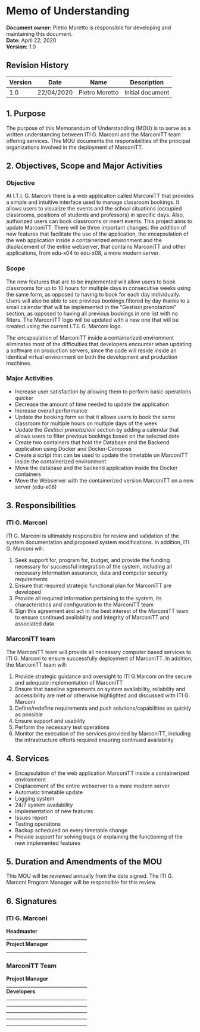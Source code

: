 # Memo of Understanding

**Document owner:** Pietro Moretto is responsible for developing and maintaining this document.  
**Date:** April 22, 2020  
**Version:** 1.0

## Revision History

| Version | Date     | Name            | Description      |
|---------|----------|-----------------|------------------|
| 1.0     | 22/04/2020 | Pietro Moretto | Initial document |

## 1. Purpose
The purpose of this Memorandum of Understanding (MOU) is to serve as a written understanding between ITI G. Marconi and the MarconiTT team offering services. This MOU documents the responsibilities of the principal organizations involved in the deployment of MarconiTT.

## 2. Objectives, Scope and Major Activities

### Objective
At I.T.I. G. Marconi there is a web application called MarconiTT that provides a simple and intuitive interface used to manage classroom bookings. It allows users to visualize the events and the school situations (occupied classrooms, positions of students and professors) in specific days. Also, authorized users can book classrooms or insert events. This project aims to update MarconiTT. There will be three important changes: the addition of new features that facilitate the use of the application, the encapsulation of the web application inside a containerized environment and the displacement of the entire webserver, that contains MarconiTT and other applications, from edu-x04 to edu-x08, a more modern server.

### Scope
The new features that are to be implemented will allow users to book classrooms for up to 10 hours for multiple days in consecutive weeks using the same form, as opposed to having to book for each day individually. Users will also be able to see previous bookings filtered by day thanks to a small calendar that will be implemented in the "Gestisci prenotazioni" section, as opposed to having all previous bookings in one list with no filters. The MarconiTT logo will be updated with a new one that will be created using the current I.T.I. G. Marconi logo.

The encapsulation of MarconiTT inside a containerized environment eliminates most of the difficulties that developers encounter when updating a software on production servers, since the code will reside inside an identical virtual environment on both the development and production machines.

### Major Activities
- Increase user satisfaction by allowing them to perform basic operations quicker
- Decrease the amount of time needed to update the application
- Increase overall performance
- Update the booking form so that it allows users to book the same classroom for multiple hours on multiple days of the week
- Update the *Gestisci prenotazioni* section by adding a calendar that allows users to filter previous bookings based on the selected date
- Create two containers that hold the Database and the Backend application using Docker and Docker-Compose
- Create a script that can be used to update the timetable on MarconiTT inside the containerized environment
- Move the database and the backend application inside the Docker containers
- Move the Webserver with the containerized version MarconiTT on a new server (edu-x08)

## 3. Responsibilities

### ITI G. Marconi
ITI G. Marconi is ultimately responsible for review and validation of the system documentation and proposed system modifications. In addition, ITI G. Marconi will:
1. Seek support for, program for, budget, and provide the funding necessary for successful integration of the system, including all necessary information assurance, data and computer security requirements
2. Ensure that required strategic functional plan for MarconiTT are developed
3. Provide all required information pertaining to the system, its characteristics and configuration to the MarconiTT team
4. Sign this agreement and act in the best interest of the MarconiTT team to ensure continued availability and integrity of MarconiTT and associated data

### MarconiTT team
The MarconiTT team will provide all necessary computer based services to ITI G. Marconi to ensure successfully deployment of MarconiTT. In addition, the MarconiTT team will:
1. Provide strategic guidance and oversight to ITI G.Marconi on the secure and adequate implementation of MarconiTT
2. Ensure that baseline agreements on system availability, reliability and accessibility are met or otherwise highlighted and discussed with ITI G. Marconi  
3. Define/redefine requirements and push solutions/capabilities as quickly as possible
4. Ensure support and usability 
5. Perform the necessary test operations
6. Monitor the execution of the services provided by MarconiTT, including the infrastructure efforts required ensuring continued availability

## 4. Services
- Encapsulation of the web application MarconiTT inside a containerized environment
- Displacement of the entire webserver to a more modern server
- Automatic timetable update
- Logging system
- 24/7 system availability
- Implementation of new features
- Issues report
- Testing operations
- Backup scheduled on every timetable change
- Provide support for solving bugs or explaining the functioning of the new implemented features

## 5. Duration and Amendments of the MOU

This MOU will be reviewed annually from the date signed. The ITI G. Marconi Program Manager will be responsible for this review.

## 6. Signatures
### ITI G. Marconi

**Headmaster**  
\_\_\_\_\_\_\_\_\_\_\_\_\_\_\_\_\_\_\_\_\_\_\_\_\_\_\_\_\_\_\_\_\_\_  
**Project Manager**  
\_\_\_\_\_\_\_\_\_\_\_\_\_\_\_\_\_\_\_\_\_\_\_\_\_\_\_\_\_\_\_\_\_\_  

### MarconiTT Team

**Project Manager**  
\_\_\_\_\_\_\_\_\_\_\_\_\_\_\_\_\_\_\_\_\_\_\_\_\_\_\_\_\_\_\_\_\_\_  
**Developers**  
\_\_\_\_\_\_\_\_\_\_\_\_\_\_\_\_\_\_\_\_\_\_\_\_\_\_\_\_\_\_\_\_\_\_  
\_\_\_\_\_\_\_\_\_\_\_\_\_\_\_\_\_\_\_\_\_\_\_\_\_\_\_\_\_\_\_\_\_\_  
\_\_\_\_\_\_\_\_\_\_\_\_\_\_\_\_\_\_\_\_\_\_\_\_\_\_\_\_\_\_\_\_\_\_  
\_\_\_\_\_\_\_\_\_\_\_\_\_\_\_\_\_\_\_\_\_\_\_\_\_\_\_\_\_\_\_\_\_\_  
\_\_\_\_\_\_\_\_\_\_\_\_\_\_\_\_\_\_\_\_\_\_\_\_\_\_\_\_\_\_\_\_\_\_  
